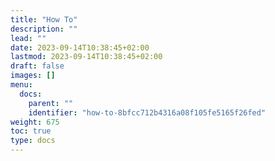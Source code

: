 ```yaml
---
title: "How To"
description: ""
lead: ""
date: 2023-09-14T10:38:45+02:00
lastmod: 2023-09-14T10:38:45+02:00
draft: false
images: []
menu:
  docs:
    parent: ""
    identifier: "how-to-8bfcc712b4316a08f105fe5165f26fed"
weight: 675
toc: true
type: docs
---
```

